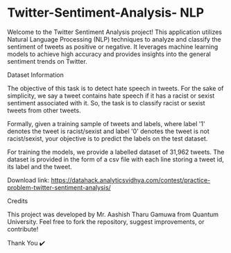 # Twitter-Sentiment-Analysis- NLP

Welcome to the Twitter Sentiment Analysis project! This application utilizes Natural Language Processing (NLP) techniques to analyze and classify the sentiment of tweets as positive or negative. It leverages machine learning models to achieve high accuracy and provides insights into the general sentiment trends on Twitter.

Dataset Information

The objective of this task is to detect hate speech in tweets. For the sake of simplicity, we say a tweet contains hate speech if it has a racist or sexist sentiment associated with it. So, the task is to classify racist or sexist tweets from other tweets.

Formally, given a training sample of tweets and labels, where label '1' denotes the tweet is racist/sexist and label '0' denotes the tweet is not racist/sexist, your objective is to predict the labels on the test dataset.

For training the models, we provide a labelled dataset of 31,962 tweets. The dataset is provided in the form of a csv file with each line storing a tweet id, its label and the tweet.

Download link: https://datahack.analyticsvidhya.com/contest/practice-problem-twitter-sentiment-analysis/

Credits

This project was developed by Mr. Aashish Tharu Gamuwa from Quantum University.
Feel free to fork the repository, suggest improvements, or contribute!

Thank You ✔️
